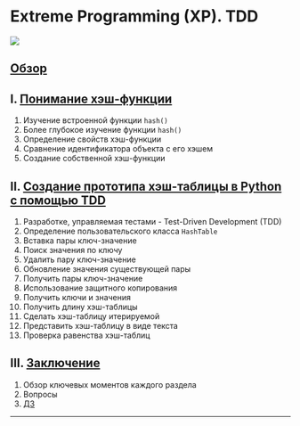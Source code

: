 # Extreme Programming (XP). TDD

![][img]

## [Обзор ][overview]

## I. [Понимание хэш-функции][hash_understanding]

1. Изучение встроенной функции `hash()`
2. Более глубокое изучение функции `hash()`
3. Определение свойств хэш-функции
4. Сравнение идентификатора объекта с его хэшем
5. Создание собственной хэш-функции

## II. [Создание прототипа хэш-таблицы в Python с помощью TDD][hash_table]

1. Разработке, управляемая тестами - Test-Driven Development (TDD)
2. Определение пользовательского класса `HashTable`
3. Вставка пары ключ-значение
4. Поиск значения по ключу
5. Удалить пару ключ-значение
6. Обновление значения существующей пары
7. Получить пары ключ-значение
8. Использование защитного копирования
9. Получить ключи и значения
10. Получить длину хэш-таблицы
11. Сделать хэш-таблицу итерируемой
12. Представить хэш-таблицу в виде текста
13. Проверка равенства хэш-таблиц

## III. [Заключение][conclusions]

1. Обзор ключевых моментов каждого раздела
2. Вопросы
3. [ДЗ][homework]

---

[img]: assets/img/img.png

[overview]: assets/materials/overview.md "Обзор"

[hash_understanding]: assets/materials/hash_understanding.md "hash understanding"

[hash_table]: assets/materials/hash_table.md "hash table"

[conclusions]: assets/materials/conclusions.md "conclusions"

[homework]: assets/materials/homework.md "homework"
